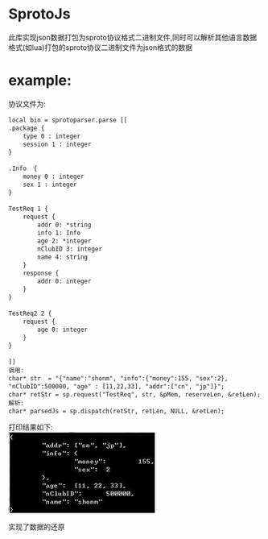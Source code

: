# SprotoJs
此库实现json数据打包为sproto协议格式二进制文件,同时可以解析其他语言数据格式(如lua)打包的sproto协议二进制文件为json格式的数据
# example:
协议文件为:
```
local bin = sprotoparser.parse [[  
.package {  
    type 0 : integer  
    session 1 : integer  
}

.Info  {
    money 0 : integer
    sex 1 : integer
}

TestReq 1 {
    request {
        addr 0: *string 
        info 1: Info
        age 2: *integer
        nClubID 3: integer
        name 4: string
    }
    response {
        addr 0: integer
    }
}

TestReq2 2 {
    request {
        age 0: integer
    }
}

]]  
调用:  
char* str  = "{"name":"shonm", "info":{"money":155, "sex":2}, "nClubID":500000, "age" : [11,22,33], "addr":["cn", "jp"]}"; 
char* retStr = sp.request("TestReq", str, &pMem, reserveLen, &retLen);  
解析: 
char* parsedJs = sp.dispatch(retStr, retLen, NULL, &retLen);   
```
打印结果如下:  
![des pic](https://github.com/shonm520/SprotoJs/blob/master/decode.jpg)

实现了数据的还原
